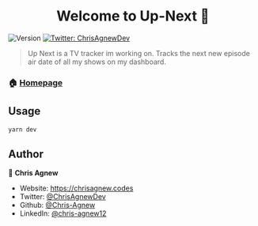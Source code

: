 <h1 align="center">Welcome to Up-Next 👋</h1>
<p>
  <img alt="Version" src="https://img.shields.io/badge/version-0.1.0-blue.svg?cacheSeconds=2592000" />
  <a href="https://twitter.com/ChrisAgnewDev" target="_blank">
    <img alt="Twitter: ChrisAgnewDev" src="https://img.shields.io/twitter/follow/ChrisAgnewDev.svg?style=social" />
  </a>
</p>

> Up Next is a TV tracker im working on. Tracks the next new episode air date of all my shows on my dashboard.

### 🏠 [Homepage](https://www.up-next.app)

## Usage

```sh
yarn dev
```

## Author

👤 **Chris Agnew**

* Website: https://chrisagnew.codes
* Twitter: [@ChrisAgnewDev](https://twitter.com/ChrisAgnewDev)
* Github: [@Chris-Agnew](https://github.com/Chris-Agnew)
* LinkedIn: [@chris-agnew12](https://linkedin.com/in/chris-agnew12)
